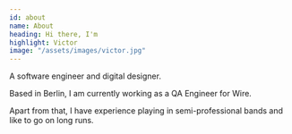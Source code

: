 ```yaml
---
id: about
name: About
heading: Hi there, I'm
highlight: Victor
image: "/assets/images/victor.jpg"
---
```


A software engineer and digital designer.

Based in Berlin, I am currently working as a QA Engineer for Wire.

Apart from that, I have experience playing in semi-professional bands and like to go on long runs.
